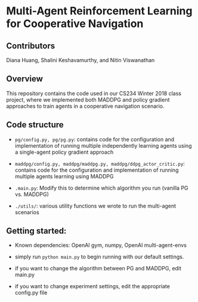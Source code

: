 # Multi-Agent Reinforcement Learning for Cooperative Navigation

## Contributors
Diana Huang, Shalini Keshavamurthy, and Nitin Viswanathan

## Overview
This repository contains the code used in our CS234 Winter 2018 class project, where we implemented both MADDPG and policy gradient approaches to train agents in a cooperative navigation scenario.

## Code structure

- `pg/config.py, pg/pg.py`: contains code for the configuration and implementation of running multiple independently learning agents using a single-agent policy gradient approach

- `maddpg/config.py, maddpg/maddpg.py, maddpg/ddpg_actor_critic.py`: contains code for the configuration and implementation of running multiple agents learning using MADDPG

- `.main.py`: Modify this to determine which algorithm you run (vanilla PG vs. MADDPG)

- `./utils/`: various utility functions we wrote to run the multi-agent scenarios
    
## Getting started:
- Known dependencies: OpenAI gym, numpy, OpenAI multi-agent-envs

- simply run `python main.py` to begin running with our default settings.

- if you want to change the algorithm between PG and MADDPG, edit main.py

- if you want to change experiment settings, edit the appropriate config.py file
